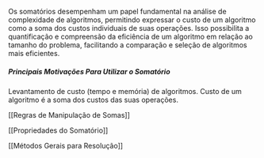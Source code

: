 
Os somatórios desempenham um papel fundamental na análise de complexidade de algoritmos, permitindo expressar o custo de um algoritmo como a soma dos custos individuais de suas operações. Isso possibilita a quantificação e compreensão da eficiência de um algoritmo em relação ao tamanho do problema, facilitando a comparação e seleção de algoritmos mais eficientes.

##### Principais Motivações Para Utilizar o Somatório
Levantamento de custo (tempo e memória) de algoritmos. Custo de um algoritmo é a soma dos custos  das suas operações.

[[Regras de Manipulação de Somas]]

[[Propriedades do Somatório]]

[[Métodos Gerais para Resolução]]




